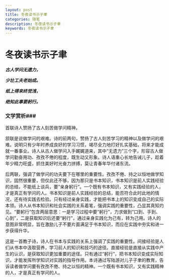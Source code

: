 ```yaml
---
layout: post
title: 冬夜读书示子聿
categories: 随笔
description: 冬夜读书示子聿
keywords: 冬夜读书示子聿
---
```


# 冬夜读书示子聿

***古人学问无遗力，***

***少壮工夫老始成。***

***纸上得来终觉浅，***

***绝知此事要躬行。***

### 文学赏析###

首联诗人赞扬了古人刻苦做学问精神。

颔联是说做学问的艰难。诗的前两句，赞扬了古人刻苦学习的精神以及做学问的艰难。说明只有少年时养成良好的学习习惯，竭尽全力地打好扎实基础，将来才能成就一番事业。诗人从古人做学问入手娓娓道来，其中“无遗力”三个字，形容古人做学问勤奋用功、孜孜不倦的程度，既生动又形象。诗人语重心长地告诫儿子，趁着年少精力旺盛，抓住美好时光奋力拼搏，莫让青春年华付诸东流。


后两联，强调了做学问的功夫要下在哪里的重要性。孜孜不倦、持之以恒地做学知识，固然很重要，但仅此还不够，因为那只是书本知识，书本知识是前人实践经验的总结，不能纸上谈兵，要“亲身躬行”。一个既有书本知识，又有实践经验的人，才是真正有学问的人。书本知识是前人实践经验的总结，能否符合此时此地的情况，还有待实践去检验。只有经过亲身实践，才能把书本上的知识变成自己的实际本领。诗人从书本知识和社会实践的关系着笔，强调实践的重要性，凸显其真知灼见。“要躬行”包含两层意思：一是学习过程中要“躬行”，力求做到“口到、手到、心到”，二是获取知识后还要“躬行”，通过亲身实践化为己有，转为己用。诗人的意图非常明显，旨在激励儿子不要片面满足于书本知识，而应在实践中夯实和进一步获得升华。


这是一首教子诗，诗人在书本与实践的关系上强调了实践的重要性。间接经验是人们从书本中汲取营养，学习前人的知识和技巧的途径。直接经验是直接从实践中产生的认识，是获取知识更加重要的途径。只有通过“躬行”，把书本知识变成实际知识，才能发挥所学知识对实践的指导作用。本诗通过写陆游对儿子子聿的教育，告诉读者做学问要有孜孜不倦、持之以恒的精神。一个既有书本知识，又有实践精神的人，才是真正有学问的人。
